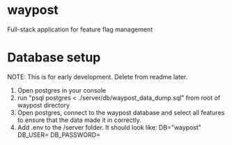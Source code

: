 # waypost

Full-stack application for feature flag management

# Database setup

NOTE: This is for early development. Delete from readme later.

1. Open postgres in your console
2. run "psql postgres < ./server/db/waypost_data_dump.sql" from root of waypost directory
3. Open postgres, connect to the waypost database and select all features to ensure that the data made it in correctly.
4. Add .env to the /server folder. It should look like:
   DB="waypost"
   DB_USER=<your username>
   DB_PASSWORD=<Your password>
